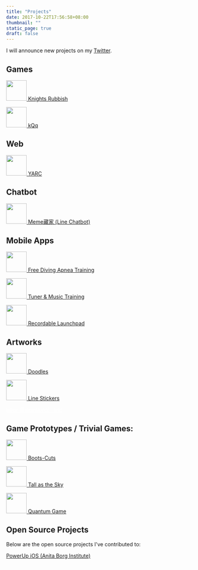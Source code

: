 ```yaml
---
title: "Projects"
date: 2017-10-22T17:56:58+08:00
thumbnail: ""
static_page: true
draft: false
---
```


I will announce new projects on my [Twitter](https://twitter.com/realYuChao).

## Games
[<img src="/projects/the-forsakeners.png" width="55px" height="55px"/> Knights Rubbish](/knights-rubbish)

[<img src="/projects/kqq.png" width="55px" height="55px" /> kQq](/kqq)

## Web
[<img src="/projects/yarc.png" width="55px" height="55px"/> YARC](https://github.com/YuChaoGithub/YARC)

## Chatbot
[<img src="/projects/meme-linebot.png" width="55px" height="55px"/> Meme藏家 (Line Chatbot)](https://github.com/YuChaoGithub/meme-linebot)

## Mobile Apps
[<img src="/projects/apnea.png" width="55px height=55px" /> Free Diving Apnea Training](/apnea-app)

[<img src="/projects/tuner-music-training.png" width="55px height=55px" /> Tuner & Music Training](/tuner-music-training)

[<img src="/projects/recordable-launchpad.png" width="55px" height="55px" /> Recordable Launchpad](/recordable-launchpad)

## Artworks
[<img src="/projects/doodles-with-trash-poem.png" width="55px" height="55px"/> Doodles](https://www.instagram.com/yuchao.jpg/)

[<img src="/projects/rodhead-daily.png" width="55px" height="55px"/> Line Stickers](https://store.line.me/stickershop/author/122259/)

<span><a style="color: white" href="/inter-dimensional-time">Inter-dimensional Time</a></span>

## Game Prototypes / Trivial Games:
[<img src="/projects/boots-cuts.png" width="55px" height="55px"/> Boots-Cuts](/boots-cuts)

[<img src="/projects/tall-as-the-sky.png" width="55px" height="55px" /> Tall as the Sky](/tall-as-the-sky)

[<img src="/projects/quantum-game.png" width="55px" height="55px"/> Quantum Game](/quantum-game)

## Open Source Projects
Below are the open source projects I've contributed to:

[PowerUp iOS (Anita Borg Institute)](https://github.com/systers/powerup-iOS)

<span style="float: right"><a style="color: white; font-size: 0.1em" href="https://knowyourrights.github.io/">know your rights</a></span>